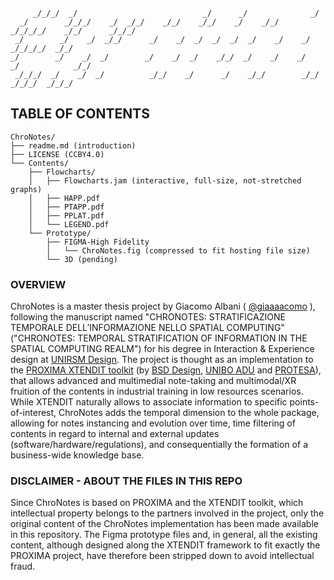 
```
     _/_/_/  _/                            _/      _/              _/                         
  _/        _/_/_/    _/  _/_/    _/_/    _/_/    _/    _/_/    _/_/_/_/    _/_/      _/_/_/  
 _/        _/    _/  _/_/      _/    _/  _/  _/  _/  _/    _/    _/      _/_/_/_/  _/_/       
_/        _/    _/  _/        _/    _/  _/    _/_/  _/    _/    _/      _/            _/_/    
 _/_/_/  _/    _/  _/          _/_/    _/      _/    _/_/        _/_/    _/_/_/  _/_/_/       

```




## TABLE OF CONTENTS
```
ChroNotes/
├── readme.md (introduction)
├── LICENSE (CCBY4.0)
└── Contents/
    ├── Flowcharts/
    │   ├── Flowcharts.jam (interactive, full-size, not-stretched graphs)
    │   ├── HAPP.pdf
    │   ├── PTAPP.pdf
    │   ├── PPLAT.pdf
    │   └── LEGEND.pdf
    └── Prototype/
        ├── FIGMA-High Fidelity
        │   └── ChroNotes.fig (compressed to fit hosting file size)
        └── 3D (pending)
```

### OVERVIEW
ChroNotes is a master thesis project by Giacomo Albani ( [@giaaaacomo](https://github.com/giaaaacomo) ), following the manuscript named "CHRONOTES: STRATIFICAZIONE TEMPORALE DELL’INFORMAZIONE NELLO SPATIAL COMPUTING" ("CHRONOTES: TEMPORAL STRATIFICATION OF INFORMATION IN THE SPATIAL COMPUTING REALM") for his degree in Interaction & Experience design at [UNIRSM Design](https://design.unirsm.sm/).
The project is thought as an implementation to the [PROXIMA XTENDIT toolkit](https://25888322.hs-sites-eu1.com/xtendit#) (by [BSD Design](https://www.bsdesign.eu/), [UNIBO ADU](https://site.unibo.it/advanceddesignunit/it) and [PROTESA](https://www.protesa.net/)), that allows advanced and multimedial note-taking and multimodal/XR fruition of the contents in industrial training in low resources scenarios.
While XTENDIT naturally allows to associate information to specific points-of-interest, ChroNotes adds the temporal dimension to the whole package, allowing for notes instancing and evolution over time, time filtering of contents in regard to internal and external updates (software/hardware/regulations), and consequentially the formation of a business-wide knowledge base. 

### DISCLAIMER - ABOUT THE FILES IN THIS REPO
Since ChroNotes is based on PROXIMA and the XTENDIT toolkit, which intellectual property belongs to the partners involved in the project, only the original content of the ChroNotes implementation has been made available in this repository. The Figma prototype files and, in general, all the existing content, although designed along the XTENDIT framework to fit exactly the PROXIMA project, have therefore been stripped down to avoid intellectual fraud.
